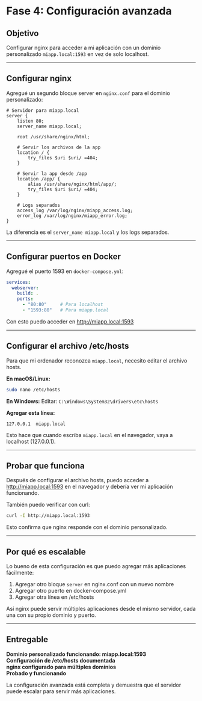 # Fase 4: Configuración avanzada

## Objetivo

Configurar nginx para acceder a mi aplicación con un dominio personalizado `miapp.local:1593` en vez de solo localhost.

---

## Configurar nginx

Agregué un segundo bloque server en `nginx.conf` para el dominio personalizado:

```nginx
# Servidor para miapp.local
server {
    listen 80;
    server_name miapp.local;
    
    root /usr/share/nginx/html;
    
    # Servir los archivos de la app
    location / {
        try_files $uri $uri/ =404;
    }
    
    # Servir la app desde /app
    location /app/ {
        alias /usr/share/nginx/html/app/;
        try_files $uri $uri/ =404;
    }
    
    # Logs separados
    access_log /var/log/nginx/miapp_access.log;
    error_log /var/log/nginx/miapp_error.log;
}
```

La diferencia es el `server_name miapp.local` y los logs separados.

---

## Configurar puertos en Docker

Agregué el puerto 1593 en `docker-compose.yml`:

```yaml
services:
  webserver:
    build: .
    ports:
      - "80:80"     # Para localhost
      - "1593:80"   # Para miapp.local
```

Con esto puedo acceder en http://miapp.local:1593

---

## Configurar el archivo /etc/hosts

Para que mi ordenador reconozca `miapp.local`, necesito editar el archivo hosts.

**En macOS/Linux:**
```bash
sudo nano /etc/hosts
```

**En Windows:**
Editar: `C:\Windows\System32\drivers\etc\hosts`

**Agregar esta línea:**
```
127.0.0.1  miapp.local
```

Esto hace que cuando escriba `miapp.local` en el navegador, vaya a localhost (127.0.0.1).

---

## Probar que funciona

Después de configurar el archivo hosts, puedo acceder a http://miapp.local:1593 en el navegador y debería ver mi aplicación funcionando.

También puedo verificar con curl:

```bash
curl -I http://miapp.local:1593
```

Esto confirma que nginx responde con el dominio personalizado.

---

## Por qué es escalable

Lo bueno de esta configuración es que puedo agregar más aplicaciones fácilmente:

1. Agregar otro bloque `server` en nginx.conf con un nuevo nombre
2. Agregar otro puerto en docker-compose.yml
3. Agregar otra línea en /etc/hosts

Así nginx puede servir múltiples aplicaciones desde el mismo servidor, cada una con su propio dominio y puerto.

---

## Entregable

**Dominio personalizado funcionando: miapp.local:1593**  
**Configuración de /etc/hosts documentada**  
**nginx configurado para múltiples dominios**  
**Probado y funcionando**

La configuración avanzada está completa y demuestra que el servidor puede escalar para servir más aplicaciones.
